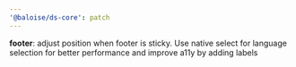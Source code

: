 ```yaml
---
'@baloise/ds-core': patch
---
```


**footer**: adjust position when footer is sticky. Use native select for language selection for better performance and improve a11y by adding labels
